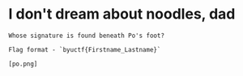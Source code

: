 # I don't dream about noodles, dad
```
Whose signature is found beneath Po's foot?

Flag format - `byuctf{Firstname_Lastname}`

[po.png]
```